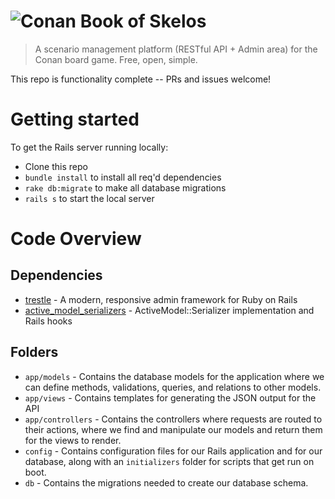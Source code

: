 # ![Conan Book of Skelos](project-logo.png)

> A scenario management platform (RESTful API + Admin area) for the Conan board game. Free, open, simple.

This repo is functionality complete -- PRs and issues welcome!

# Getting started

To get the Rails server running locally:

- Clone this repo
- `bundle install` to install all req'd dependencies
- `rake db:migrate` to make all database migrations
- `rails s` to start the local server



# Code Overview

## Dependencies

- [trestle](https://github.com/TrestleAdmin/trestle) - A modern, responsive admin framework for Ruby on Rails
- [active_model_serializers](https://github.com/rails-api/active_model_serializers) - ActiveModel::Serializer implementation and Rails hooks

## Folders

- `app/models` - Contains the database models for the application where we can define methods, validations, queries, and relations to other models.
- `app/views` - Contains templates for generating the JSON output for the API
- `app/controllers` - Contains the controllers where requests are routed to their actions, where we find and manipulate our models and return them for the views to render.
- `config` - Contains configuration files for our Rails application and for our database, along with an `initializers` folder for scripts that get run on boot.
- `db` - Contains the migrations needed to create our database schema.
